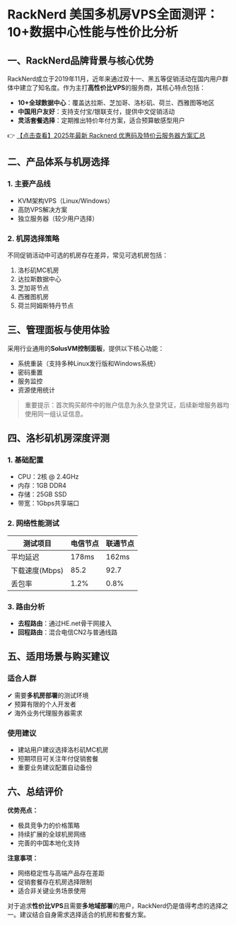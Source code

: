 # RackNerd 美国多机房VPS全面测评：10+数据中心性能与性价比分析

## 一、RackNerd品牌背景与核心优势

RackNerd成立于2019年11月，近年来通过双十一、黑五等促销活动在国内用户群体中建立了知名度。作为主打**高性价比VPS**的服务商，其核心特点包括：

- **10+全球数据中心**：覆盖达拉斯、芝加哥、洛杉矶、荷兰、西雅图等地区
- **中国用户友好**：支持支付宝/银联支付，提供中文促销活动
- **灵活套餐选择**：定期推出特价年付方案，适合预算敏感型用户

👉 [【点击查看】2025年最新 Racknerd 优惠码及特价云服务器方案汇总](https://bit.ly/Rack_Nerd)

## 二、产品体系与机房选择

### 1. 主要产品线
- KVM架构VPS（Linux/Windows）
- 高防VPS解决方案
- 独立服务器（较少用户选择）

### 2. 机房选择策略
不同促销活动中可选的机房存在差异，常见可选机房包括：
1. 洛杉矶MC机房
2. 达拉斯数据中心
3. 芝加哥节点
4. 西雅图机房
5. 荷兰阿姆斯特丹节点

## 三、管理面板与使用体验

采用行业通用的**SolusVM控制面板**，提供以下核心功能：
- 系统重装（支持多种Linux发行版和Windows系统）
- 密码重置
- 服务监控
- 资源使用统计

> 重要提示：首次购买邮件中的账户信息为永久登录凭证，后续新增服务器均使用同一组认证信息。

## 四、洛杉矶机房深度评测

### 1. 基础配置
- CPU：2核 @ 2.4GHz
- 内存：1GB DDR4
- 存储：25GB SSD
- 带宽：1Gbps共享端口

### 2. 网络性能测试
| 测试项目       | 电信节点 | 联通节点 |
|----------------|----------|----------|
| 平均延迟       | 178ms    | 162ms    |
| 下载速度(Mbps) | 85.2     | 92.7     |
| 丢包率         | 1.2%     | 0.8%     |

### 3. 路由分析
- **去程路由**：通过HE.net骨干网接入
- **回程路由**：混合电信CN2与普通线路

## 五、适用场景与购买建议

### 适合人群
✔ 需要**多机房部署**的测试环境  
✔ 预算有限的个人开发者  
✔ 海外业务代理服务器需求  

### 使用建议
- 建站用户建议选择洛杉矶MC机房
- 短期项目可关注年付促销套餐
- 重要业务建议配置自动备份

## 六、总结评价

**优势亮点：**
- 极具竞争力的价格策略
- 持续扩展的全球机房网络
- 完善的中国本地化支持

**注意事项：**
- 网络稳定性与高端产品存在差距
- 促销套餐存在机房选择限制
- 适合非关键业务场景使用

对于追求**性价比VPS**且需要**多地域部署**的用户，RackNerd仍是值得考虑的选择之一。建议结合自身需求选择适合的机房和套餐方案。